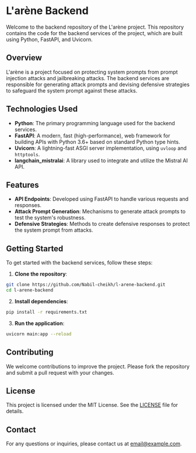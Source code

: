# L'arène Backend

Welcome to the backend repository of the L'arène project. This repository contains the code for the backend services of the project, which are built using Python, FastAPI, and Uvicorn.

## Overview

L'arène is a project focused on protecting system prompts from prompt injection attacks and jailbreaking attacks. The backend services are responsible for generating attack prompts and devising defensive strategies to safeguard the system prompt against these attacks.

## Technologies Used

- **Python**: The primary programming language used for the backend services.
- **FastAPI**: A modern, fast (high-performance), web framework for building APIs with Python 3.6+ based on standard Python type hints.
- **Uvicorn**: A lightning-fast ASGI server implementation, using `uvloop` and `httptools`.
- **langchain_mistralai**: A library used to integrate and utilize the Mistral AI API.

## Features

- **API Endpoints**: Developed using FastAPI to handle various requests and responses.
- **Attack Prompt Generation**: Mechanisms to generate attack prompts to test the system's robustness.
- **Defensive Strategies**: Methods to create defensive responses to protect the system prompt from attacks.

## Getting Started

To get started with the backend services, follow these steps:

1. **Clone the repository**:
  ```bash
  git clone https://github.com/Nabil-cheikh/l-arene-backend.git
  cd l-arene-backend
  ```

2. **Install dependencies**:
  ```bash
  pip install -r requirements.txt
  ```

3. **Run the application**:
  ```bash
  uvicorn main:app --reload
  ```

## Contributing

We welcome contributions to improve the project. Please fork the repository and submit a pull request with your changes.

## License

This project is licensed under the MIT License. See the [LICENSE](LICENSE) file for details.

## Contact

For any questions or inquiries, please contact us at [email@example.com](mailto:email@example.com).
